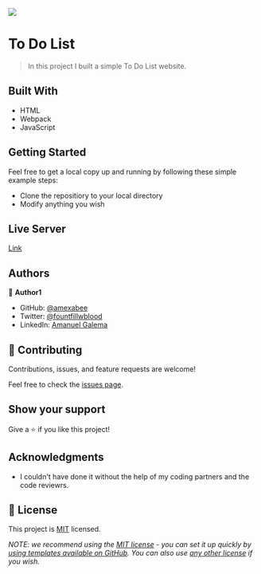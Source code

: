 ![](https://img.shields.io/badge/Microverse-blueviolet)

# To Do List

> In this project I built a simple To Do List website.

## Built With

- HTML
- Webpack
- JavaScript


## Getting Started

Feel free to get a local copy up and running by following these simple example steps:

- Clone the repositiory to your local directory
- Modify anything you wish

## Live Server
[Link](https://amexabee.github.io/To-Do-List/dist/)

## Authors

👤 **Author1**

- GitHub: [@amexabee](https://github.com/amexabee)
- Twitter: [@fountfillwblood](https://twitter.com/@i_amanuel)
- LinkedIn: [Amanuel Galema](https://www.linkedin.com/in/amanuel-galema/)


## 🤝 Contributing

Contributions, issues, and feature requests are welcome!

Feel free to check the [issues page](../../issues/).

## Show your support

Give a ⭐️ if you like this project!

## Acknowledgments

- I couldn't have done it without the help of my coding partners and the code reviewrs.

## 📝 License

This project is [MIT](./LICENSE) licensed.

_NOTE: we recommend using the [MIT license](https://choosealicense.com/licenses/mit/) - you can set it up quickly by [using templates available on GitHub](https://docs.github.com/en/communities/setting-up-your-project-for-healthy-contributions/adding-a-license-to-a-repository). You can also use [any other license](https://choosealicense.com/licenses/) if you wish._
